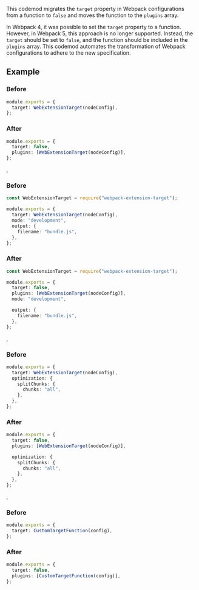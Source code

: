 This codemod migrates the `target` property in Webpack configurations from a function to `false` and moves the function to the `plugins` array.

In Webpack 4, it was possible to set the `target` property to a function. However, in Webpack 5, this approach is no longer supported. Instead, the `target` should be set to `false`, and the function should be included in the `plugins` array. This codemod automates the transformation of Webpack configurations to adhere to the new specification.

## Example

### Before

```ts
module.exports = {
  target: WebExtensionTarget(nodeConfig),
};
```

### After

```ts
module.exports = {
  target: false,
  plugins: [WebExtensionTarget(nodeConfig)],
};
```

,

### Before

```ts
const WebExtensionTarget = require("webpack-extension-target");

module.exports = {
  target: WebExtensionTarget(nodeConfig),
  mode: "development",
  output: {
    filename: "bundle.js",
  },
};
```

### After

```ts
const WebExtensionTarget = require("webpack-extension-target");

module.exports = {
  target: false,
  plugins: [WebExtensionTarget(nodeConfig)],
  mode: "development",

  output: {
    filename: "bundle.js",
  },
};
```

,

### Before

```ts
module.exports = {
  target: WebExtensionTarget(nodeConfig),
  optimization: {
    splitChunks: {
      chunks: "all",
    },
  },
};
```

### After

```ts
module.exports = {
  target: false,
  plugins: [WebExtensionTarget(nodeConfig)],

  optimization: {
    splitChunks: {
      chunks: "all",
    },
  },
};
```

,

### Before

```ts
module.exports = {
  target: CustomTargetFunction(config),
};
```

### After

```ts
module.exports = {
  target: false,
  plugins: [CustomTargetFunction(config)],
};
```
